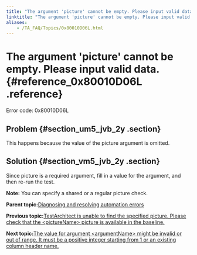 ```yaml
--- 
title: "The argument 'picture' cannot be empty. Please input valid data."
linktitle: "The argument 'picture' cannot be empty. Please input valid data."
aliases: 
    - /TA_FAQ/Topics/0x80010D06L.html
---
```

# The argument 'picture' cannot be empty. Please input valid data. {#reference_0x80010D06L .reference}

Error code: 0x80010D06L

## Problem {#section_um5_jvb_2y .section}

This happens because the value of the picture argument is omitted.

## Solution {#section_vm5_jvb_2y .section}

Since picture is a required argument, fill in a value for the argument, and then re-run the test.

**Note:** You can specify a shared or a regular picture check.

**Parent topic:**[Diagnosing and resolving automation errors](../../TA_FAQ/Topics/faq.automation_error.html)

**Previous topic:**[TestArchitect is unable to find the specified picture. Please check that the <pictureName\> picture is available in the baseline.](../../TA_FAQ/Topics/0x80010D05L.html)

**Next topic:**[The value for argument <argumentName\> might be invalid or out of range. It must be a positive integer starting from 1 or an existing column header name.](../../TA_FAQ/Topics/0x80016013L.html)

